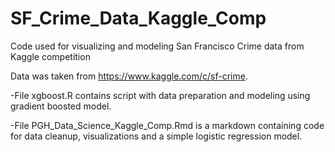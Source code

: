 # SF_Crime_Data_Kaggle_Comp
Code used for visualizing and modeling San Francisco Crime data from Kaggle competition 

Data was taken from https://www.kaggle.com/c/sf-crime.  

-File xgboost.R contains script with data preparation and modeling using gradient boosted model.  

-File PGH_Data_Science_Kaggle_Comp.Rmd is a markdown containing code for data cleanup, visualizations and a simple logistic regression model. 
